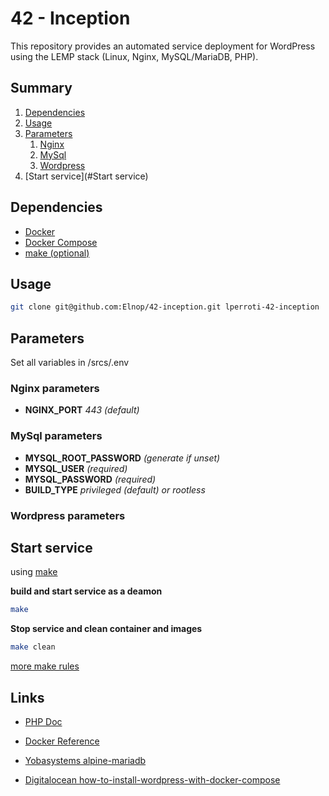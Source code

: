 # 42 - Inception

This repository provides an automated service deployment for WordPress using the LEMP stack (Linux, Nginx, MySQL/MariaDB, PHP).

## Summary

1. [Dependencies](#dependencies)
2. [Usage](#usage)
3. [Parameters](#parameters)
	1. [Nginx](#nginx-parameters)
	2. [MySql](#mysql-parameters)
	3. [Wordpress](#wordpress-parameters)
4. [Start service](#Start service)

## Dependencies

- [Docker](https://docs.docker.com/get-docker/)
- [Docker Compose](https://docs.docker.com/compose/install/linux/#install-using-the-repository)
- [make (optional)](https://fr.wikipedia.org/wiki/Make)

## Usage

```bash
git clone git@github.com:Elnop/42-inception.git lperroti-42-inception
```

## Parameters

Set all variables in /srcs/.env

### Nginx parameters

- **NGINX_PORT** *443 (default)*

### MySql parameters

- **MYSQL_ROOT_PASSWORD** *(generate if unset)*
- **MYSQL_USER** *(required)*
- **MYSQL_PASSWORD** *(required)*
- **BUILD_TYPE** *privileged (default) or rootless*

### Wordpress parameters

## Start service

using [make](https://fr.wikipedia.org/wiki/Make)

**build and start service as a deamon**

```bash
make

```

**Stop service and clean container and images**
```bash
make clean
```

[more make rules](./Makefile)

## Links

- [PHP Doc](https://www.php.net/docs.php)

- [Docker Reference](https://docs.docker.com/reference/)

- [Yobasystems alpine-mariadb](https://github.com/yobasystems/alpine-mariadb)

- [Digitalocean how-to-install-wordpress-with-docker-compose](https://www.digitalocean.com/community/tutorials/how-to-install-wordpress-with-docker-compose#step-1-defining-the-web-server-configuration)